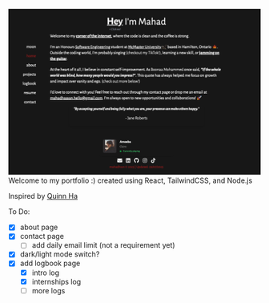 ![landing](https://github.com/mahadhsn/Portfolio/blob/main/public/landing.png)
Welcome to my portfolio :)
created using React, TailwindCSS, and Node.js

Inspired by [Quinn Ha](https://x.com/qvinnh) 

To Do:

- [x] about page
- [x] contact page
  - [ ] add daily email limit (not a requirement yet)
- [x] dark/light mode switch?
- [x] add logbook page
  - [x] intro log
  - [x] internships log
  - [ ] more logs
